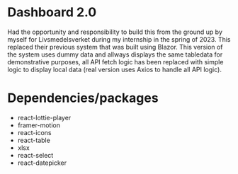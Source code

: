# Dashboard 2.0

Had the opportunity and responsibility to build this from the ground up by myself for Livsmedelsverket during my internship in the spring of 2023. This replaced their previous system that was built using Blazor. 
This version of the system uses dummy data and allways displays the same tabledata for demonstrative purposes, all API fetch logic has been replaced with simple logic to display local data (real version uses Axios to handle all API logic).

# Dependencies/packages
- react-lottie-player
- framer-motion
- react-icons
- react-table
- xlsx
- react-select
- react-datepicker

